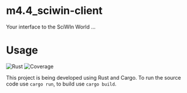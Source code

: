 # m4.4_sciwin-client
Your interface to the SciWIn World ...

# Usage
![Rust][rust-image]
![Coverage][coverage-badge]

This project is being developed using Rust and Cargo. To run the source code use `cargo run`, to build use `cargo build`.


<!--section images-->
[coverage-badge]: https://coverage.jenskrumsieck.de/coverage/fairagro/m4.4_sciwin_client
[rust-image]: https://img.shields.io/badge/Rust-%23000000.svg?e&logo=rust&logoColor=white
